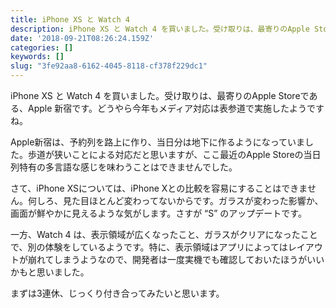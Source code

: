 ```yaml
---
title: iPhone XS と Watch 4
description: iPhone XS と Watch 4 を買いました。受け取りは、最寄りのApple Storeである、Apple 新宿です。どうやら今年もメディア対応は表参道で実施したようですね。
date: '2018-09-21T08:26:24.159Z'
categories: []
keywords: []
slug: "3fe92aa8-6162-4045-8118-cf378f229dc1"
---
```

iPhone XS と Watch 4 を買いました。受け取りは、最寄りのApple Storeである、Apple 新宿です。どうやら今年もメディア対応は表参道で実施したようですね。

Apple新宿は、予約列を路上に作り、当日分は地下に作るようになっていました。歩道が狭いことによる対応だと思いますが、ここ最近のApple Storeの当日列特有の多言語な感じを味わうことはできませんでした。

さて、iPhone XSについては、iPhone Xとの比較を容易にすることはできません。何しろ、見た目ほとんど変わってないからです。ガラスが変わった影響か、画面が鮮やかに見えるような気がします。さすが “S” のアップデートです。

一方、Watch 4 は、表示領域が広くなったこと、ガラスがクリアになったことで、別の体験をしているようです。特に、表示領域はアプリによってはレイアウトが崩れてしまうようなので、開発者は一度実機でも確認しておいたほうがいいかもと思いました。

まずは3連休、じっくり付き合ってみたいと思います。